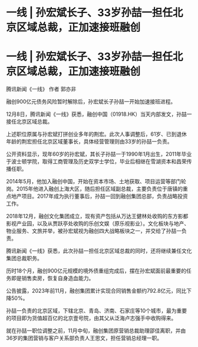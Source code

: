 # 一线 | 孙宏斌长子、33岁孙喆一担任北京区域总裁，正加速接班融创

# 一线 | 孙宏斌长子、33岁孙喆一担任北京区域总裁，正加速接班融创

腾讯新闻《一线》 作者 郭亦非

融创900亿元债务风险暂时解除后，孙宏斌长子孙喆一开始加速接班进程。

12月8日，腾讯新闻《一线》获悉，融创中国（01918.HK）当天内部发文，孙喆一接任北京区域总裁。

上述职位原属与孙宏斌打拼创业多年的荆宏。此次人事调整后，61岁、已到退休年龄的荆宏担任北京区域董事长，具体经营管理则由33岁的孙喆一负责。

公开资料显示，现年60岁的孙宏斌，其长子孙喆一于1990年1月出生，2011年毕业于波士顿学院，取得工商管理及历史双学士学位，毕业后相继在雪湖资本和昌荣传播任职。

2014年5月，他加入融创中国，开始在资本市场、土地获取、项目运营等部门轮岗。2015年他进入融创上海大区，随后担任区域副总裁，主要负责位于唐镇的重点地产项目。2017年成为执行董事后，孙喆一回到融创集团总部，负责战略投资工作。

2018年12月，融创文化集团成立，现有资产包括从万达王健林处收购的东方影都影视产业园，以及从贾跃亭处收购的乐创文娱（原乐视影业）。文化板块与地产、物业服务、文旅并举，被孙宏斌视为融创四大战略板块之一，并交给了孙喆一负责。

腾讯新闻《一线》获悉，此次孙喆一担任北京区域总裁的同时，还将继续兼任文化集团总裁职务。

历时18个月，融创900亿元规模的境外债重组完成后，摆在孙宏斌面前最重要的任务即是销售卖房，恢复自身造血能力。

公告披露，2023年前11月，融创集团累计实现合同销售金额约792.8亿元，同比下降50%。

孙喆一负责的北京区域，下辖北京、青岛、济南、石家庄等10个城市，最为重要的项目即为货值超百亿的北京壹号院，由其父从泛海卢志强手中收购得来。

就在孙喆一职位调整之前，11月中旬，融创集团原营销总裁助理邵佳离职，并由36岁的集团营销与客户关系部负责人王思文，担任营销总经理一职。

